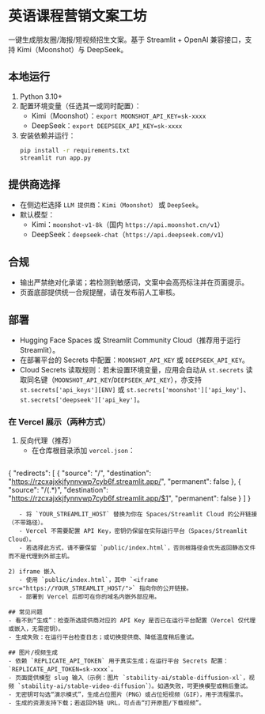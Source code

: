 # 英语课程营销文案工坊

一键生成朋友圈/海报/短视频招生文案。基于 Streamlit + OpenAI 兼容接口，支持 Kimi（Moonshot）与 DeepSeek。

## 本地运行
1. Python 3.10+
2. 配置环境变量（任选其一或同时配置）：
   - Kimi（Moonshot）：`export MOONSHOT_API_KEY=sk-xxxx`
   - DeepSeek：`export DEEPSEEK_API_KEY=sk-xxxx`
3. 安装依赖并运行：
   ```bash
   pip install -r requirements.txt
   streamlit run app.py
   ```

## 提供商选择
- 在侧边栏选择 `LLM 提供商`：`Kimi（Moonshot）` 或 `DeepSeek`。
- 默认模型：
  - Kimi：`moonshot-v1-8k`（国内 `https://api.moonshot.cn/v1`）
  - DeepSeek：`deepseek-chat`（`https://api.deepseek.com/v1`）

## 合规
- 输出严禁绝对化承诺；若检测到敏感词，文案中会高亮标注并在页面提示。
- 页面底部提供统一合规提醒，请在发布前人工审核。

## 部署
- Hugging Face Spaces 或 Streamlit Community Cloud（推荐用于运行 Streamlit）。
- 在部署平台的 Secrets 中配置：`MOONSHOT_API_KEY` 或 `DEEPSEEK_API_KEY`。
- Cloud Secrets 读取规则：若未设置环境变量，应用会自动从 `st.secrets` 读取同名键（`MOONSHOT_API_KEY`/`DEEPSEEK_API_KEY`），亦支持 `st.secrets['api_keys'][ENV]` 或 `st.secrets['moonshot']['api_key']`、`st.secrets['deepseek']['api_key']`。

### 在 Vercel 展示（两种方式）
1) 反向代理（推荐）
   - 在仓库根目录添加 `vercel.json`：
     ```json
{
  "redirects": [
    { "source": "/", "destination": "https://rzcxajxkjfynnvwp7cyb6f.streamlit.app/", "permanent": false },
    { "source": "/(.*)", "destination": "https://rzcxajxkjfynnvwp7cyb6f.streamlit.app/$1", "permanent": false }
  ]
}
```
   - 将 `YOUR_STREAMLIT_HOST` 替换为你在 Spaces/Streamlit Cloud 的公开链接（不带路径）。
   - Vercel 不需要配置 API Key，密钥仍保留在实际运行平台（Spaces/Streamlit Cloud）。
   - 若选择此方式，请不要保留 `public/index.html`，否则根路径会优先返回静态文件而不是代理到外部主机。

2) iframe 嵌入
   - 使用 `public/index.html`，其中 `<iframe src="https://YOUR_STREAMLIT_HOST/">` 指向你的公开链接。
   - 部署到 Vercel 后即可在你的域名内嵌外部应用。

## 常见问题
- 看不到“生成”：检查所选提供商对应的 API Key 是否已在运行平台配置（Vercel 仅代理或嵌入，无需密钥）。
- 生成失败：在运行平台检查日志；或切换提供商、降低温度稍后重试。

## 图片/视频生成
- 依赖 `REPLICATE_API_TOKEN` 用于真实生成；在运行平台 Secrets 配置：`REPLICATE_API_TOKEN=sk-xxxx`。
- 页面提供模型 slug 输入（示例：图片 `stability-ai/stable-diffusion-xl`，视频 `stability-ai/stable-video-diffusion`）。如遇失败，可更换模型或稍后重试。
- 无密钥可勾选“演示模式”，生成占位图片（PNG）或占位短视频（GIF），用于流程展示。
- 生成的资源支持下载；若返回外链 URL，可点击“打开原图/下载视频”。